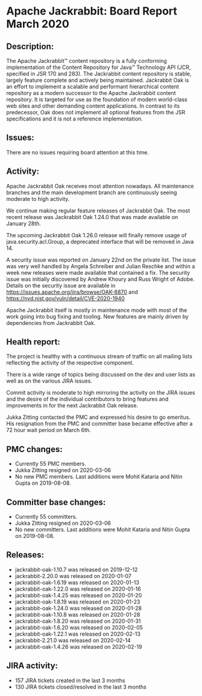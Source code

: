 <!--
   Licensed to the Apache Software Foundation (ASF) under one or more
   contributor license agreements.  See the NOTICE file distributed with
   this work for additional information regarding copyright ownership.
   The ASF licenses this file to You under the Apache License, Version 2.0
   (the "License"); you may not use this file except in compliance with
   the License.  You may obtain a copy of the License at

       http://www.apache.org/licenses/LICENSE-2.0

   Unless required by applicable law or agreed to in writing, software
   distributed under the License is distributed on an "AS IS" BASIS,
   WITHOUT WARRANTIES OR CONDITIONS OF ANY KIND, either express or implied.
   See the License for the specific language governing permissions and
   limitations under the License.
-->
Apache Jackrabbit: Board Report March 2020
==========================================

## Description: 
The Apache Jackrabbit™ content repository is a fully conforming
implementation of the Content Repository for Java™ Technology API
(JCR, specified in JSR 170 and 283). The Jackrabbit content 
repository is stable, largely feature complete and actively being
maintained. 
Jackrabbit Oak is an effort to implement a scalable and performant 
hierarchical content repository as a modern successor to the Apache
Jackrabbit content repository. It is targeted for use as the 
foundation of modern world-class web sites and other demanding 
content applications. In contrast to its predecessor, Oak does not 
implement all optional features from the JSR specifications and it 
is not a reference implementation. 
   
## Issues: 
There are no issues requiring board attention at this time.
   
## Activity: 
Apache Jackrabbit Oak receives most attention nowadays. All 
maintenance branches and the main development branch are 
continuously seeing moderate to high activity.

We continue making regular feature releases of Jackrabbit Oak. The
most recent release was Jackrabbit Oak 1.24.0 that was made available
on January 28th.  

The upcoming Jackrabbit Oak 1.26.0 release will finally remove usage
of java.security.acl.Group, a deprecated interface that will be removed
in Java 14.

A security issue was reported on January 22nd on the private list.
The issue was very well handled by Angela Schreiber and Julian Reschke
and within a week new releases were made available that contained
a fix. The security issue was initially discovered by Andrew Khoury and
Russ Wright of Adobe. Details on the security issue are available in
https://issues.apache.org/jira/browse/OAK-8870 and
https://nvd.nist.gov/vuln/detail/CVE-2020-1940

Apache Jackrabbit itself is mostly in maintenance mode with most of 
the work going into bug fixing and tooling. New features are mainly
driven by dependencies from Jackrabbit Oak.

## Health report: 
The project is healthy with a continuous stream of traffic on all 
mailing lists reflecting the activity of the respective component. 

There is a wide range of topics being discussed on the dev and user
lists as well as on the various JIRA issues. 

Commit activity is moderate to high mirroring the activity on the 
JIRA issues and the desire of the individual contributors to bring
features and improvements in for the next Jackrabbit Oak release.

Jukka Zitting contacted the PMC and expressed his desire to go
emeritus. His resignation from the PMC and committer base became
effective after a 72 hour wait period on March 6th.

## PMC changes:

 - Currently 55 PMC members.
 - Jukka Zitting resigned on 2020-03-06
 - No new PMC members. Last additions were Mohit Kataria and Nitin
 Gupta on 2019-08-08.

## Committer base changes:

 - Currently 55 committers.
 - Jukka Zitting resigned on 2020-03-06
 - No new committers. Last additions were Mohit Kataria and Nitin
 Gupta on 2019-08-08. 

## Releases:

 - jackrabbit-oak-1.10.7 was released on 2019-12-12
 - jackrabbit-2.20.0 was released on 2020-01-07
 - jackrabbit-oak-1.6.19 was released on 2020-01-13
 - jackrabbit-oak-1.22.0 was released on 2020-01-16
 - jackrabbit-oak-1.4.25 was released on 2020-01-20
 - jackrabbit-oak-1.8.19 was released on 2020-01-23
 - jackrabbit-oak-1.24.0 was released on 2020-01-28
 - jackrabbit-oak-1.10.8 was released on 2020-01-28
 - jackrabbit-oak-1.8.20 was released on 2020-01-31
 - jackrabbit-oak-1.6.20 was released on 2020-02-05
 - jackrabbit-oak-1.22.1 was released on 2020-02-13
 - jackrabbit-2.21.0 was released on 2020-02-14
 - jackrabbit-oak-1.4.26 was released on 2020-02-19 

## JIRA activity:

 - 157 JIRA tickets created in the last 3 months 
 - 130 JIRA tickets closed/resolved in the last 3 months 